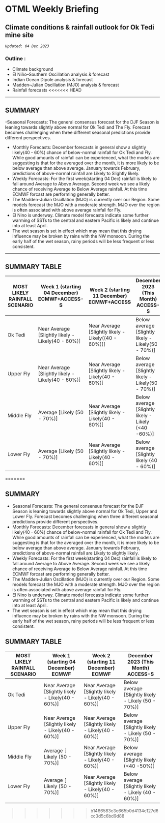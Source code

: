 # OTML Weekly Briefing
## Climate conditions & rainfall outlook for Ok Tedi mine site

*`Updated: 04 Dec 2023`*

### Outline :
 - Climate background 
 - El Niño–Southern Oscillation analysis & forecast 
 - Indian Ocean Dipole analysis & forecast 
 - Madden–Julian Oscillation (MJO) analysis & forecast 
 - Rainfall forecasts
<<<<<<< HEAD
***
## SUMMARY 
-Seasonal Forecasts: The general consensus forecast for the DJF Season is leaning towards slightly above normal for Ok Tedi and The Fly. Forecast becomes challenging when three different seasonal predictions provide different perspectives. 
- Monthly Forecasts: December forecasts in general show a slightly likely(40 - 60%) chance of below-normal rainfall for Ok Tedi and Fly. While good amounts of rainfall can be experienced, what the models are suggesting is that for the averaged over the month, it is more likely to be below average than above average. January towards February, predictions of above-normal rainfall are Likely to Slightly likely.
- Weekly Forecasts: For the first week(starting 04 Dec) rainfall is likely to fall around Average to Above Average. Second week we see a likely chance of receiving Average to Below Average rainfall. At this time ECMWF forcast are performing generally better.
- The Madden-Julian Oscillation (MJO) is currently over our Region. Some models forecast the MJO with a moderate strength. MJO over the region is often associated with above average rainfall for Fly.
- El Nino is underway. Climate model forecasts indicate some further warming of SSTs to the central and eastern Pacific is likely and continue into at least April.
- The wet season is set in effect which may mean that this drying influence may be broken by rains with the NW monsoon. During the early half of the wet season, rainy periods will be less frequent or less consistent. 
***
## SUMMARY TABLE
| MOST LIKELY RAINFALL SCENARIO | Week 1 (starting  04 December) ECMWF+ACCESS-S | Week 2 (starting 11 December) ECMWF+ACCESS | December 2023 (This Month) ACCESS-S |
| ------ | ------ | ------ | ------ |
| Ok Tedi| Near Average [Slightly likely -Likely(40 - 60%)] | Near Average [Slightly likely -Likely((40 - 60%))] | Below average [Slightly likely - Likely(50 - 70%)] |
| Upper Fly | Near Average [Slightly likely -Likely(40 - 60%)]  | Near Average [Slightly likely -Likely(40 - 60%)] | Below average [Slightly likely - Likely(50 - 70%)] |
| Middle Fly | Average [Likely (50 - 70%)] | Near Average [Slightly likely -Likely(40 - 60%)] | Below average [Slightly likely - Likely (<40 -60%)] |
| Lower Fly | Average [Likely (50 - 70%)] |Near Average [Slightly likely -Likely(40 - 60%)] | Below average [Slightly likely (40 - 60%)] |
=======

## SUMMARY 
- Seasonal Forecasts: The general consensus forecast for the DJF Season is leaning towards slightly above normal for Ok Tedi, Upper and Lower Fly. Forecast becomes challenging when three different seasonal predictions provide different perspectives.
- Monthly Forecasts: December forecasts in general show a slightly likely(40 - 60%) chance of below-normal rainfall for Ok Tedi and Fly. While good amounts of rainfall can be experienced, what the models are suggesting is that for the averaged over the month, it is more likely to be below average than above average. January towards February, predictions of above-normal rainfall are Likely to slightly likely.
- Weekly Forecasts: For the first week(starting 04 Dec) rainfall is likely to fall around Average to Above Average. Second week we see a likely chance of receiving Average to Below Average rainfall. At this time ECMWF forcast are performing generally better.
- The Madden-Julian Oscillation (MJO) is currently over our Region. Some models forecast the MJO with a moderate strength. MJO over the region is often associated with above average rainfall for Fly.
- El Nino is underway. Climate model forecasts indicate some further warming of SSTs to the central and eastern Pacific is likely and continue into at least April.
- The wet season is set in effect which may mean that this drying influence may be broken by rains with the NW monsoon. During the early half of the wet season, rainy periods will be less frequent or less consistent.

## SUMMARY TABLE
| MOST LIKELY RAINFALL SCENARIO | Week 1 (starting  04 December) ECMWF | Week 2 (starting 11 December) ECMWF | December 2023 (This Month) ACCESS-S |
| ------ | ------ | ------ | ------ |
| Ok Tedi| Near Average [Slightly likely - Likely(40 - 60%)] | Near Average [Slightly likely - Likely(40 - 60%)] | Below average [Slightly likely - Likely (50 - 70%)] |
| Upper Fly |  Near Average [Slightly likely - Likely(40 - 60%)]  | Near Average [Slightly likely - Likely(40 - 60%)] | Below average [Slightly likely - Likely (50 - 70%)] |
| Middle Fly | Average [ Likely (50 - 70%)] | Near Average [Slightly likely - Likely(40 - 60%)] | Below average [Slightly likely (<40 -50%)] |
| Lower Fly | Average [ Likely (50 - 70%)] | Near Average [Slightly likely - Likely(40 - 60%)] | Below average [Slightly likely - Likely (40 - 60%)] |
>>>>>>> b1466583c3c665b0d4134c127d6cc3d5c6bd9d88
